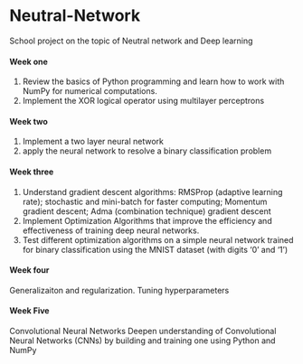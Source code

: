 # Neutral-Network
School project on the topic of Neutral network and Deep learning 
#### Week one
1. Review the basics of Python programming and learn how to work with NumPy for numerical computations.
2. Implement the XOR logical operator using multilayer perceptrons
#### Week two
1. Implement a two layer neural network
2. apply the neural network to resolve a binary classification problem
#### Week three
1. Understand gradient descent algorithms: RMSProp (adaptive learning rate); stochastic and mini-batch for faster computing; Momentum gradient descent; Adma (combination technique) gradient descent 
2. Implement Optimization Algorithms that improve the efficiency and effectiveness of training deep neural networks.
3. Test different optimization algorithms on a simple neural network trained for binary classification using the MNIST dataset (with digits ‘0’ and ‘1’)
#### Week four 
Generalizaiton and regularization. Tuning hyperparameters 
#### Week Five 
Convolutional Neural Networks
Deepen understanding of Convolutional Neural Networks (CNNs) by building and training one using Python and NumPy 
